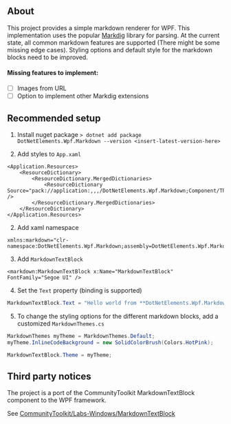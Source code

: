 ## About

This project provides a simple markdown renderer for WPF.
This implementation uses the popular [Markdig](https://github.com/xoofx/markdig) library for parsing.
At the current state, all common markdown features are supported (There might be some missing edge cases).
Styling options and default style for the markdown blocks need to be improved.

#### Missing features to implement:
- [ ] Images from URL
- [ ] Option to implement other Markdig extensions

## Recommended setup

1. Install nuget package `> dotnet add package DotNetElements.Wpf.Markdown --version <insert-latest-version-here>`

2. Add styles to `App.xaml`
```xaml
<Application.Resources>
    <ResourceDictionary>
        <ResourceDictionary.MergedDictionaries>
            <ResourceDictionary Source="pack://application:,,,/DotNetElements.Wpf.Markdown;Component/Themes/Generic.xaml" />
        </ResourceDictionary.MergedDictionaries>
    </ResourceDictionary>
</Application.Resources>
```

2. Add xaml namespace
```xaml
xmlns:markdown="clr-namespace:DotNetElements.Wpf.Markdown;assembly=DotNetElements.Wpf.Markdown"
```

3. Add `MarkdownTextBlock`
```xaml
<markdown:MarkdownTextBlock x:Name="MarkdownTextBlock" FontFamily="Segoe UI" />
```

4. Set the `Text` property (binding is supported)
```cs
MarkdownTextBlock.Text = "Hello world from **DotNetElements.Wpf.Markdown**";
```

5. To change the styling options for the different markdown blocks, add a customized `MarkdownThemes.cs`
```cs
MarkdownThemes myTheme = MarkdownThemes.Default;
myTheme.InlineCodeBackground = new SolidColorBrush(Colors.HotPink);

MarkdownTextBlock.Theme = myTheme;
```

## Third party notices

The project is a port of the CommunityToolkit MarkdownTextBlock component to the WPF framework.

See [CommunityToolkit/Labs-Windows/MarkdownTextBlock](https://github.com/CommunityToolkit/Labs-Windows/tree/a37acd33031037daa4d39318e3a10741b1c046ea/components/MarkdownTextBlock)